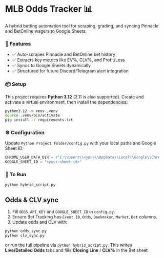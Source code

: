 # MLB Odds Tracker 📊

A hybrid betting automation tool for scraping, grading, and syncing Pinnacle and BetOnline wagers to Google Sheets.

### 🔧 Features
- ✅ Auto-scrapes Pinnacle and BetOnline bet history
- ✅ Extracts key metrics like EV%, CLV%, and Profit/Loss
- ✅ Syncs to Google Sheets dynamically
- ✅ Structured for future Discord/Telegram alert integration

### 📦 Setup

This project requires **Python 3.12** (3.11 is also supported). Create and activate a
virtual environment, then install the dependencies:

```bash
python3.12 -m venv .venv
source .venv/bin/activate
pip install -r requirements.txt
```

### ⚙️ Configuration

Update `Python Project Folder/config.py` with your local paths and Google Sheet ID:

```python
CHROME_USER_DATA_DIR = r"C:\\Users\\<you>\\AppData\\Local\\Google\\Chrome\\User Data"
GOOGLE_SHEET_ID = "<your-sheet-id>"
```

### 🚀 To Run

```bash
python hybrid_script.py
```

## Odds & CLV sync
1. Fill `ODDS_API_KEY` and `GOOGLE_SHEET_ID` in `config.py`.
2. Ensure Bet Tracking has `Event ID`, `Odds`, `Bookmaker`, `Market`, `Bet` columns.
3. Update odds and CLV with:

```bash
python odds_sync.py
python clv_sync.py
```

or run the full pipeline via `python hybrid_script.py`.
This writes **Live/Detailed Odds** tabs and fills **Closing Line** / **CLV%** in the Bet sheet.

